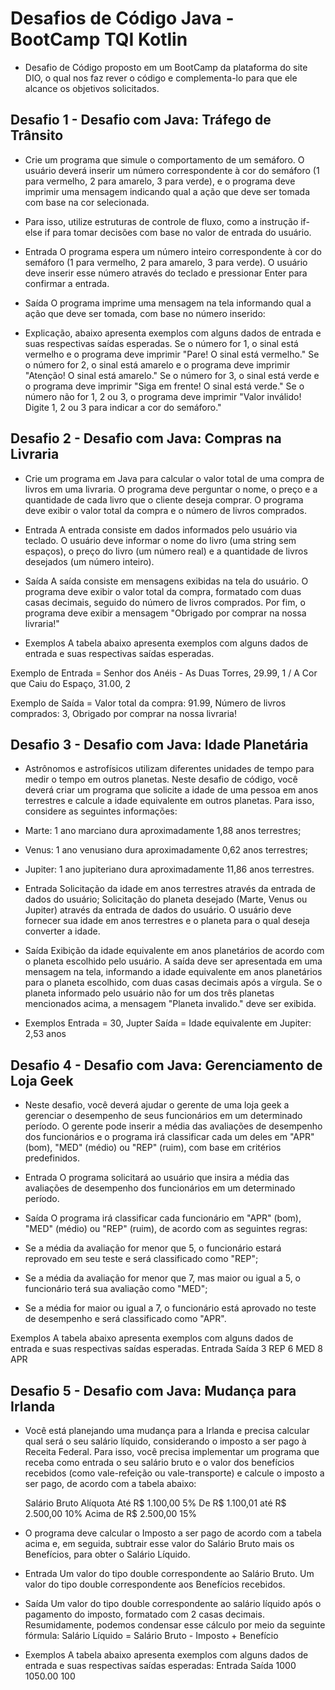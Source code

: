 # Desafios de Código Java - BootCamp TQI Kotlin

- Desafio de Código proposto em um BootCamp da plataforma do site DIO, o qual nos faz rever o código e complementa-lo para que ele alcance os objetivos solicitados.

## Desafio 1 - Desafio com Java: Tráfego de Trânsito

- Crie um programa que simule o comportamento de um semáforo. O usuário deverá inserir um número correspondente à cor do semáforo (1 para vermelho, 2 para amarelo, 3 para verde), e o programa deve imprimir uma mensagem indicando qual a ação que deve ser tomada com base na cor selecionada.

- Para isso, utilize estruturas de controle de fluxo, como a instrução if-else if para tomar decisões com base no valor de entrada do usuário.

- Entrada
O programa espera um número inteiro correspondente à cor do semáforo (1 para vermelho, 2 para amarelo, 3 para verde). O usuário deve inserir esse número através do teclado e pressionar Enter para confirmar a entrada.

- Saída
O programa imprime uma mensagem na tela informando qual a ação que deve ser tomada, com base no número inserido:

- Explicação, abaixo apresenta exemplos com alguns dados de entrada e suas respectivas saídas esperadas.
Se o número for 1, o sinal está vermelho e o programa deve imprimir "Pare! O sinal está vermelho."
Se o número for 2, o sinal está amarelo e o programa deve imprimir "Atenção! O sinal está amarelo."
Se o número for 3, o sinal está verde e o programa deve imprimir "Siga em frente! O sinal está verde."
Se o número não for 1, 2 ou 3, o programa deve imprimir "Valor inválido! Digite 1, 2 ou 3 para indicar a cor do semáforo."

## Desafio 2 - Desafio com Java: Compras na Livraria

- Crie um programa em Java para calcular o valor total de uma compra de livros em uma livraria. O programa deve perguntar o nome, o preço e a quantidade de cada livro que o cliente deseja comprar. O programa deve exibir o valor total da compra e o número de livros comprados.

- Entrada
A entrada consiste em dados informados pelo usuário via teclado. O usuário deve informar o nome do livro (uma string sem espaços), o preço do livro (um número real) e a quantidade de livros desejados (um número inteiro).

- Saída
A saída consiste em mensagens exibidas na tela do usuário. O programa deve exibir o valor total da compra, formatado com duas casas decimais, seguido do número de livros comprados. Por fim, o programa deve exibir a mensagem "Obrigado por comprar na nossa livraria!"

- Exemplos
A tabela abaixo apresenta exemplos com alguns dados de entrada e suas respectivas saídas esperadas. 

Exemplo de Entrada = Senhor dos Anéis - As Duas Torres, 29.99, 1 /  A Cor que Caiu do Espaço, 31.00, 2	                    

Exemplo de Saída = Valor total da compra: 91.99, Número de livros comprados: 3, Obrigado por comprar na nossa livraria!                          

## Desafio 3 - Desafio com Java: Idade Planetária

- Astrônomos e astrofísicos utilizam diferentes unidades de tempo para medir o tempo em outros planetas. Neste desafio de código, você deverá criar um programa que solicite a idade de uma pessoa em anos terrestres e calcule a idade equivalente em outros planetas. Para isso, considere as seguintes informações:

- Marte: 1 ano marciano dura aproximadamente 1,88 anos terrestres;
- Venus: 1 ano venusiano dura aproximadamente 0,62 anos terrestres;
- Jupiter: 1 ano jupiteriano dura aproximadamente 11,86 anos terrestres.

- Entrada
Solicitação da idade em anos terrestres através da entrada de dados do usuário;
Solicitação do planeta desejado (Marte, Venus ou Jupiter) através da entrada de dados do usuário.
O usuário deve fornecer sua idade em anos terrestres e o planeta para o qual deseja converter a idade.

- Saída
Exibição da idade equivalente em anos planetários de acordo com o planeta escolhido pelo usuário.
A saída deve ser apresentada em uma mensagem na tela, informando a idade equivalente em anos planetários para o planeta escolhido, com duas casas decimais após a vírgula. Se o planeta informado pelo usuário não for um dos três planetas mencionados acima, a mensagem "Planeta invalido." deve ser exibida.

- Exemplos
Entrada  = 30, Jupter
Saída = Idade equivalente em Jupiter: 2,53 anos

## Desafio 4 - Desafio com Java: Gerenciamento de Loja Geek

- Neste desafio, você deverá ajudar o gerente de uma loja geek a gerenciar o desempenho de seus funcionários em um determinado período. O gerente pode inserir a média das avaliações de desempenho dos funcionários e o programa irá classificar cada um deles em "APR" (bom), "MED" (médio) ou "REP" (ruim), com base em critérios predefinidos.

- Entrada
O programa solicitará ao usuário que insira a média das avaliações de desempenho dos funcionários em um determinado período.

- Saída
O programa irá classificar cada funcionário em "APR" (bom), "MED" (médio) ou "REP" (ruim), de acordo com as seguintes regras:

- Se a média da avaliação for menor que 5, o funcionário estará reprovado em seu teste e será classificado como "REP";
- Se a média da avaliação for menor que 7, mas maior ou igual a 5, o funcionário terá sua avaliação como "MED";
- Se a média for maior ou igual a 7, o funcionário está aprovado no teste de desempenho e será classificado como "APR".

Exemplos
A tabela abaixo apresenta exemplos com alguns dados de entrada e suas respectivas saídas esperadas. 
    Entrada         Saída
      3              REP
      6              MED
      8              APR

## Desafio 5 - Desafio com Java: Mudança para Irlanda

- Você está planejando uma mudança para a Irlanda e precisa calcular qual será o seu salário líquido, considerando o imposto a ser pago à Receita Federal. Para isso, você precisa implementar um programa que receba como entrada o seu salário bruto e o valor dos benefícios recebidos (como vale-refeição ou vale-transporte) e calcule o imposto a ser pago, de acordo com a tabela abaixo:

  Salário Bruto     	          Alíquota
Até R$ 1.100,00	                  5%
De R$ 1.100,01 até R$ 2.500,00	10%
Acima de R$ 2.500,00	            15%

- O programa deve calcular o Imposto a ser pago de acordo com a tabela acima e, em seguida, subtrair esse valor do Salário Bruto mais os Benefícios, para obter o Salário Líquido.

- Entrada
Um valor do tipo double correspondente ao Salário Bruto.
Um valor do tipo double correspondente aos Benefícios recebidos.

- Saída
Um valor do tipo double correspondente ao salário líquido após o pagamento do imposto, formatado com 2 casas decimais. Resumidamente, podemos condensar esse cálculo por meio da seguinte fórmula:
Salário Líquido = Salário Bruto - Imposto + Benefício

- Exemplos
A tabela abaixo apresenta exemplos com alguns dados de entrada e suas respectivas saídas esperadas:
Entrada           Saída
 1000            1050.00
 100
